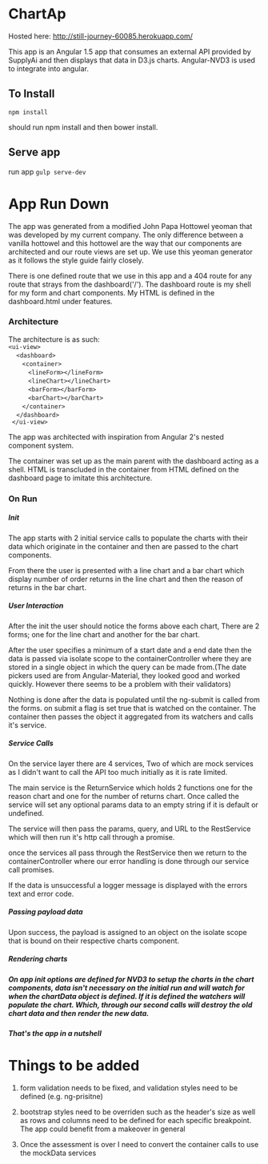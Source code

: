 # ChartAp

Hosted here:  <a href="http://still-journey-60085.herokuapp.com/">http://still-journey-60085.herokuapp.com/</a>

This app is an Angular 1.5 app that consumes an external API provided by SupplyAi and then displays that data in D3.js charts. Angular-NVD3 is used to integrate into angular.

<h2>To Install</h2>

`npm install`

should run npm install and then bower install.

<h2> Serve app </h2>

run app 
`gulp serve-dev`


# App Run Down

The app was generated from a modified John Papa Hottowel yeoman that was developed by my current company. The only difference between a vanilla hottowel and this hottowel
are the way that our components are architected and our route views are set up. We use this yeoman generator as it follows the style guide fairly closely.

There is one defined route that we use in this app and a 404 route for any route that strays from the dashboard('/'). The dashboard route is my shell for my form and chart components.
My HTML is defined in the dashboard.html under features. 

<h3>Architecture</h3>

The architecture is as such:</br>
`<ui-view>`</br>
   &nbsp;&nbsp;&nbsp; `<dashboard>`</br>
   &nbsp;&nbsp;&nbsp;&nbsp;&nbsp;&nbsp;     `<container>`</br>
   &nbsp;&nbsp;&nbsp;&nbsp;&nbsp;&nbsp;&nbsp;&nbsp;&nbsp;         `<lineForm></lineForm>`</br>
   &nbsp;&nbsp;&nbsp;&nbsp;&nbsp;&nbsp;&nbsp;&nbsp;&nbsp;         `<lineChart></lineChart>`</br>
   &nbsp;&nbsp;&nbsp;&nbsp;&nbsp;&nbsp;&nbsp;&nbsp;&nbsp;         `<barForm></barForm>`</br>
   &nbsp;&nbsp;&nbsp;&nbsp;&nbsp;&nbsp;&nbsp;&nbsp;&nbsp;         `<barChart></barChart>`</br>
   &nbsp;&nbsp;&nbsp;&nbsp;&nbsp;&nbsp;     `</container>`</br>
   &nbsp;&nbsp;&nbsp; `</dashboard>`</br>
 ` </ui-view>`</br>
 
 The app was architected with inspiration from Angular 2's nested component system.
 
 The container was set up as the main parent with the dashboard acting as a shell. HTML is transcluded in the container from HTML defined on the dashboard page to imitate this architecture.


<h3>On Run</h3>
<h5>Init</h5>
The app starts with 2 initial service calls to populate the charts with their data which originate in the container and then are passed to the chart components. 

From there the user is presented with a line chart and a bar chart which display number of order returns in the line chart
and then the reason of returns in the bar chart.

<h5>User Interaction</h5>
After the init the user should notice the forms above each chart, There are 2 forms; one for the line chart and another for the bar chart.

After the user specifies a minimum of a start date and a end date then the data is passed via isolate scope to the containerController where they are stored in 
a single object in which the query can be made from.(The date pickers used are from Angular-Material, they looked good and worked quickly. However there seems to be a problem with
their validators)

Nothing is done after the data is populated until the ng-submit is called from the forms. on submit a flag is set true that is watched on the container.
The container then passes the object it aggregated from its watchers and calls it's service.

<h5> Service Calls</h5>

On the service layer there are 4 services, Two of which are mock services as I didn't want to call the API too much initially as it is rate limited.

The main service is the ReturnService which holds 2 functions one for the reason chart and one for the number of returns chart. Once called the service will
set any optional params data to an empty string if it is default or undefined.

The service will then pass the params, query, and URL to the RestService which will then run it's http call through a promise. 

once the services all pass through the RestService then we return to the containerController where our error handling is done through
our service call promises.

If the data is unsuccessful a logger message is displayed with the errors text and error code.

<h5> Passing payload data</h5>
Upon success, the payload is assigned to an object on the isolate scope that is bound on their respective charts component.

<h5> Rendering charts <h5>

<p>On app init options are defined for NVD3 to setup the charts in the chart components, data isn't necessary on the initial run and will watch for when the chartData
object is defined. If it is defined the watchers will populate the chart. Which, through our second calls will destroy the old chart data and then render the new data.<p>


<h5>That's the app in a nutshell</h5>

# Things to be added

1. form validation needs to be fixed, and validation styles need to be defined (e.g. ng-prisitne)

2. bootstrap styles need to be overriden such as the header's size as well as rows and columns need to be defined for each specific breakpoint.
The app could benefit from a makeover in general

3. Once the assessment is over I need to convert the container calls to use the mockData services
